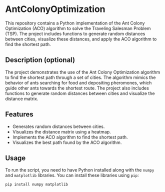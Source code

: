 # AntColonyOptimization

This repository contains a Python implementation of the Ant Colony Optimization (ACO) algorithm to solve the Traveling Salesman Problem (TSP). The project includes functions to generate random distances between cities, visualize these distances, and apply the ACO algorithm to find the shortest path.

## Description (optional)

The project demonstrates the use of the Ant Colony Optimization algorithm to find the shortest path through a set of cities. The algorithm mimics the behavior of ants searching for food and depositing pheromones, which guide other ants towards the shortest route. The project also includes functions to generate random distances between cities and visualize the distance matrix.

## Features

- Generates random distances between cities.
- Visualizes the distance matrix using a heatmap.
- Implements the ACO algorithm to find the shortest path.
- Visualizes the best path found by the ACO algorithm.

## Usage

To run the script, you need to have Python installed along with the `numpy` and `matplotlib` libraries. You can install these libraries using `pip`:

```sh
pip install numpy matplotlib

